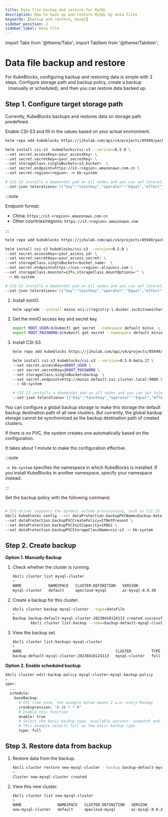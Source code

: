 ```yaml
---
title: Data file backup and restore for MySQL
description: How to back up and restore MySQL by data files
keywords: [backup and restore, mysql]
sidebar_position: 2
sidebar_label: Data file
---
```

import Tabs from '@theme/Tabs';
import TabItem from '@theme/TabItem';

# Data file backup and restore

For KubeBlocks, configuring backup and restoring data is simple with 3 steps. Configure storage path and backup policy, create a backup（manually or scheduled), and then you can restore data backed up.

## Step 1. Configure target storage path

Currently, KubeBlocks backups and restores data on storage path predefined. 

<TabItem value="S3" label="Use S3 as the backup storage" default>

Enable CSI-S3 and fill in the values based on your actual environment.

   ```bash
   helm repo add kubeblocks https://jihulab.com/api/v4/projects/85949/packages/helm/stable

   helm install csi-s3  kubeblocks/csi-s3 --version=0.5.0 \
   --set secret.accessKey=<your_accessKey> \
   --set secret.secretKey=<your_secretKey> \
   --set storageClass.singleBucket=<s3_bucket>  \
   --set secret.endpoint=https://s3.<region>.amazonaws.com.cn \
   --set secret.region=<region> -n kb-system

   # CSI-S3 installs a daemonSet pod on all nodes and you can set tolerations to install daemonSet pods on the specified nodes
   --set-json tolerations='[{"key":"taintkey","operator":"Equal","effect":"NoSchedule","value":"taintValue"}]'
   ```

   :::note

   Endpoint format:

   * China: `https://s3.<region>.amazonaws.com.cn`
   * Other countries/regions: `https://s3.<region>.amazonaws.com`

   :::

</TabItem>

<TabItem value="OSS" label="Use OSS as the backup storage" default>

```bash
helm repo add kubeblocks https://jihulab.com/api/v4/projects/85949/packages/helm/stable

helm install csi-s3 kubeblocks/csi-s3 --version=0.5.0 \
--set secret.accessKey=<your_access_id> \
--set secret.secretKey=<your_access_secret> \
--set storageClass.singleBucket=<bucket_name>  \
--set secret.endpoint=https://oss-<region>.aliyuncs.com \
--set storageClass.mounter=s3fs,storageClass.mountOptions="" \
 -n kb-system

# CSI-S3 installs a daemonSet pod on all nodes and you can set tolerations to install daemonSet pods on the specified nodes
--set-json tolerations='[{"key":"taintkey","operator":"Equal","effect":"NoSchedule","value":"taintValue"}]'
```
</TabItem>

<TabItem value="minIO" label="Use minIO as the backup storage" default>

1. Install minIO.

   ```bash
   helm upgrade --install minio oci://registry-1.docker.io/bitnamicharts/minio --set persistence.enabled=true,persistence.storageClass=csi-hostpath-sc,persistence.size=100Gi,defaultBuckets=backup
   ```

2. Get the minIO access key and secret key.

   ```bash
   export ROOT_USER=$(kubectl get secret --namespace default minio -o jsonpath="{.data.root-user}" | base64 -d)
   export ROOT_PASSWORD=$(kubectl get secret --namespace default minio -o jsonpath="{.data.root-password}" | base64 -d)
   ```

3. Install CSI-S3.

   ```bash
   helm repo add kubeblocks https://jihulab.com/api/v4/projects/85949/packages/helm/stable

   helm install csi-s3 kubeblocks/csi-s3 --version=0.5.0-beta.17 \
   --set secret.accessKey=$ROOT_USER \
   --set secret.secretKey=$ROOT_PASSWORD \
   --set storageClass.singleBucket=backup  \
   --set secret.endpoint=http://minio.default.svc.cluster.local:9000 \
    -n kb-system

   # CSI-S3 installs a daemonSet pod on all nodes and you can set tolerations to install daemonSet pods on the specified nodes
   --set-json tolerations='[{"key":"taintkey","operator":"Equal","effect":"NoSchedule","value":"taintValue"}]'
   ```
</TabItem>

 You can configure a global backup storage to make this storage the default backup destination path of all new clusters. But currently, the global backup storage cannot be synchronized as the backup destination path of created clusters.
 
 If there is no PVC, the system creates one automatically based on the configuration.
 
 It takes about 1 minute to make the configuration effective.

  :::note

  `-n kb-system` specifies the namespace in which KubeBlocks is installed. If you install KubeBlocks in another namespace, specify your namespace instead.

  :::

Set the backup policy with the following command.
  ```bash

  # CSI-driver suppoers the dynamic volume provisioning, such as CSI-S3
  kbcli kubeblocks config --set dataProtection.backupPVCName=backup-data \
  --set dataProtection.backupPVCCreatePolicy=IfNotPresent \
  --set dataProtection.backupPVCInitCapacity=100Gi \
  --set dataProtection.backupPVCStorageClassName=csi-s3 -n kb-system

  ```

## Step 2. Create backup 

**Option 1. Manually Backup**

1. Check whether the cluster is running.

   ```bash
   kbcli cluster list mysql-cluster
   > 
   NAME            NAMESPACE   CLUSTER-DEFINITION   VERSION           TERMINATION-POLICY   STATUS    CREATED-TIME                 
   mysql-cluster   default     apecloud-mysql       ac-mysql-8.0.30   Delete               Running   Apr 18,2023 11:40 UTC+0800  
   ```

2. Create a backup for this cluster.

   ```bash
   kbcli cluster backup mysql-cluster --type=datafile
   > 
   Backup backup-default-mysql-cluster-20230418124113 created successfully, you can view the progress:
           kbcli cluster list-backup --name=backup-default-mysql-cluster-20230418124113 -n default
   ```

3. View the backup set.

   ```bash
   kbcli cluster list-backups mysql-cluster 
   > 
   NAME                                          CLUSTER         TYPE   STATUS      TOTAL-SIZE   DURATION   CREATE-TIME                  COMPLETION-TIME              
   backup-default-mysql-cluster-20230418124113   mysql-cluster   full   Completed                21s        Apr 18,2023 12:41 UTC+0800   Apr 18,2023 12:41 UTC+0800
   ```

**Option 2. Enable scheduled backup**


```bash
kbcli cluster edit-backup-policy mysql-cluster-mysql-backup-policy
>
spec:
  ...
  schedule:
    baseBackup:
      # UTC time zone, the example below means 2 a.m. every Monday
      cronExpression: "0 18 * * 0"
      # Enable this function
      enable: true
      # Select the basic backup type, available options: snapshot and full
      # This example selects full as the basic backup type
      type: full
```

## Step 3. Restore data from backup

1. Restore data from the backup.

   ```bash
   kbcli cluster restore new-mysql-cluster --backup backup-default-mysql-cluster-20230418124113
   >
   Cluster new-mysql-cluster created
   ```

2. View this new cluster.

   ```bash
   kbcli cluster list new-mysql-cluster
   >
   NAME                NAMESPACE   CLUSTER-DEFINITION   VERSION           TERMINATION-POLICY   STATUS     CREATED-TIME                 
   new-mysql-cluster   default     apecloud-mysql       ac-mysql-8.0.30   Delete               Running   Apr 18,2023 12:42 UTC+0800
   ```

